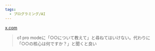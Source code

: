 ```yaml
---
tags:
  - プログラミング/AI
---
```

[x.com](https://x.com/Suzacque/status/1865186321024848210)

>o1 pro modeに「○○について教えて」と尋ねてはいけない。代わりに「○○の核心は何ですか？」と聞くと良い

